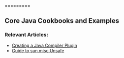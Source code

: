 =========

## Core Java Cookbooks and Examples

### Relevant Articles: 
- [Creating a Java Compiler Plugin](http://www.baeldung.com/java-build-compiler-plugin)
- [Guide to sun.misc.Unsafe](http://www.baeldung.com/java-unsafe)